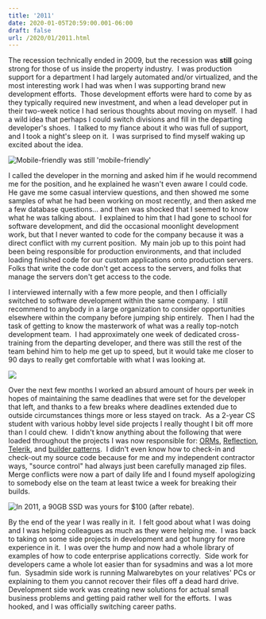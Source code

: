 ```yaml
---
title: '2011'
date: 2020-01-05T20:59:00.001-06:00
draft: false
url: /2020/01/2011.html
---
```


The recession technically ended in 2009, but the recession was **still** going strong for those of us inside the property industry.  I was production support for a department I had largely automated and/or virtualized, and the most interesting work I had was when I was supporting brand new development efforts.  Those development efforts were hard to come by as they typically required new investment, and when a lead developer put in their two-week notice I had serious thoughts about moving on myself.  I had a wild idea that perhaps I could switch divisions and fill in the departing developer's shoes.  I talked to my fiance about it who was full of support, and I took a night's sleep on it.  I was surprised to find myself waking up excited about the idea.  
  

![](/images/post/yahoo1-large.png "Mobile-friendly was still 'mobile-friendly'")

  
I called the developer in the morning and asked him if he would recommend me for the position, and he explained he wasn't even aware I could code.  He gave me some casual interview questions, and then showed me some samples of what he had been working on most recently, and then asked me a few database questions... and then was shocked that I seemed to know what he was talking about.  I explained to him that I had gone to school for software development, and did the occasional moonlight development work, but that I never wanted to code for the company because it was a direct conflict with my current position.  My main job up to this point had been being responsible for production environments, and that included loading finished code for our custom applications onto production servers.  Folks that write the code don't get access to the servers, and folks that manage the servers don't get access to the code.   
  
I interviewed internally with a few more people, and then I officially switched to software development within the same company.  I still recommend to anybody in a large organization to consider opportunities elsewhere within the company before jumping ship entirely.  Then I had the task of getting to know the masterwork of what was a really top-notch development team.  I had approximately one week of dedicated cross-training from the departing developer, and there was still the rest of the team behind him to help me get up to speed, but it would take me closer to 90 days to really get comfortable with what I was looking at.  

![](/images/post/read_the_source_luke.jpg)
  
Over the next few months I worked an absurd amount of hours per week in hopes of maintaining the same deadlines that were set for the developer that left, and thanks to a few breaks where deadlines extended due to outside circumstances things more or less stayed on track.  As a 2-year CS student with various hobby level side projects I really thought I bit off more than I could chew.  I didn't know anything about the following that were loaded throughout the projects I was now responsible for: [ORMs](https://nhibernate.info/), [Reflection](https://docs.microsoft.com/en-us/dotnet/framework/reflection-and-codedom/dynamically-loading-and-using-types), [Telerik](https://www.telerik.com/products/aspnet-ajax.aspx), and [builder patterns](https://refactoring.guru/design-patterns/builder/csharp/example).  I didn't even know how to check-in and check-out my source code because for me and my independent contractor ways, "source control" had always just been carefully managed zip files.  Merge conflicts were now a part of daily life and I found myself apologizing to somebody else on the team at least twice a week for breaking their builds.  

![](/images/post/2011_hdd_prices-large.png "In 2011, a 90GB SSD was yours for $100 (after rebate).")  

By the end of the year I was really in it.  I felt good about what I was doing and I was helping colleagues as much as they were helping me.  I was back to taking on some side projects in development and got hungry for more experience in it.  I was over the hump and now had a whole library of examples of how to code enterprise applications correctly.  Side work for developers came a whole lot easier than for sysadmins and was a lot more fun.  Sysadmin side work is running Malwarebytes on your relatives' PCs or explaining to them you cannot recover their files off a dead hard drive.  Development side work was creating new solutions for actual small business problems and getting paid rather well for the efforts.  I was hooked, and I was officially switching career paths.
